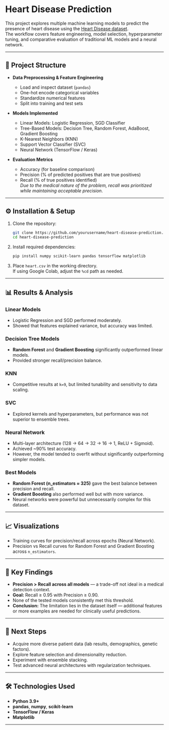 # Heart Disease Prediction

This project explores multiple machine learning models to predict the presence of heart disease using the [Heart Disease dataset](heart.csv).  
The workflow covers feature engineering, model selection, hyperparameter tuning, and comparative evaluation of traditional ML models and a neural network.

---

## 📂 Project Structure

- **Data Preprocessing & Feature Engineering**
  - Load and inspect dataset (`pandas`)
  - One-hot encode categorical variables
  - Standardize numerical features
  - Split into training and test sets

- **Models Implemented**
  - Linear Models: Logistic Regression, SGD Classifier
  - Tree-Based Models: Decision Tree, Random Forest, AdaBoost, Gradient Boosting
  - K-Nearest Neighbors (KNN)
  - Support Vector Classifier (SVC)
  - Neural Network (TensorFlow / Keras)

- **Evaluation Metrics**
  - Accuracy (for baseline comparison)
  - Precision (% of predicted positives that are true positives)
  - Recall (% of true positives identified)  
  *Due to the medical nature of the problem, recall was prioritized while maintaining acceptable precision.*

---

## ⚙️ Installation & Setup

1. Clone the repository:
   ```bash
   git clone https://github.com/yourusername/heart-disease-prediction.git
   cd heart-disease-prediction
   ```

2. Install required dependencies:
   ```bash
   pip install numpy scikit-learn pandas tensorflow matplotlib
   ```

3. Place `heart.csv` in the working directory.  
   If using Google Colab, adjust the `%cd` path as needed.

---

## 📊 Results & Analysis

### Linear Models
- Logistic Regression and SGD performed moderately.  
- Showed that features explained variance, but accuracy was limited.

### Decision Tree Models
- **Random Forest** and **Gradient Boosting** significantly outperformed linear models.  
- Provided stronger recall/precision balance.

### KNN
- Competitive results at `k=9`, but limited tunability and sensitivity to data scaling.

### SVC
- Explored kernels and hyperparameters, but performance was not superior to ensemble trees.

### Neural Network
- Multi-layer architecture (128 → 64 → 32 → 16 → 1, ReLU + Sigmoid).  
- Achieved ~90% test accuracy.  
- However, the model tended to overfit without significantly outperforming simpler models.

### Best Models
- **Random Forest (n_estimators ≈ 325)** gave the best balance between precision and recall.  
- **Gradient Boosting** also performed well but with more variance.  
- Neural networks were powerful but unnecessarily complex for this dataset.

---

## 📈 Visualizations

- Training curves for precision/recall across epochs (Neural Network).
- Precision vs Recall curves for Random Forest and Gradient Boosting across `n_estimators`.

---

## 🧾 Key Findings

- **Precision > Recall across all models** — a trade-off not ideal in a medical detection context.  
- **Goal:** Recall ≥ 0.95 with Precision ≥ 0.90.  
- None of the tested models consistently met this threshold.  
- **Conclusion:** The limitation lies in the dataset itself — additional features or more examples are needed for clinically useful predictions.

---

## 🚀 Next Steps

- Acquire more diverse patient data (lab results, demographics, genetic factors).  
- Explore feature selection and dimensionality reduction.  
- Experiment with ensemble stacking.  
- Test advanced neural architectures with regularization techniques.

---

## 🛠️ Technologies Used

- **Python 3.9+**
- **pandas**, **numpy**, **scikit-learn**
- **TensorFlow / Keras**
- **Matplotlib**

---
